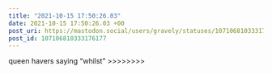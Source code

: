 ```yaml
---
title: "2021-10-15 17:50:26.03"
date: 2021-10-15 17:50:26.03 +00
post_uri: https://mastodon.social/users/gravely/statuses/107106810333176177
post_id: 107106810333176177
---
```

queen havers saying “whilst” >>>>>>>>


